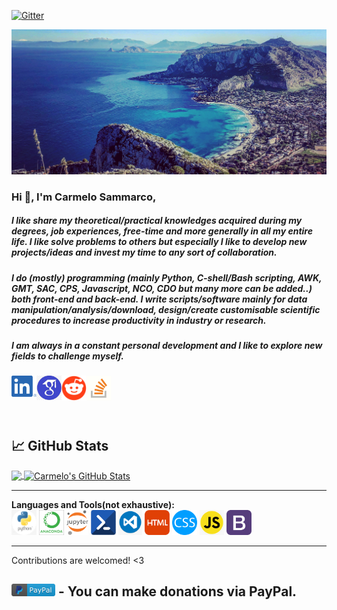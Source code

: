 [![Gitter](https://badges.gitter.im/carmelosammarco/community.svg)](https://gitter.im/carmelosammarco/community?utm_source=badge&utm_medium=badge&utm_campaign=pr-badge)

![Hello 👋🏻](https://github.com/carmelosammarco/carmelosammarco/blob/master/Assets/ban.jpg)

### Hi 👋, I'm Carmelo Sammarco,

##### I like share my theoretical/practical knowledges  acquired during my degrees, job experiences, free-time and more generally in all my entire life. I like solve problems to others but especially I like to develop new  projects/ideas and invest my time to any sort of collaboration. 

##### I do (mostly) programming (mainly Python, C-shell/Bash scripting, AWK, GMT, SAC, CPS, Javascript, NCO, CDO but many more can be added..) both front-end and back-end. I write scripts/software mainly for data manipulation/analysis/download, design/create customisable scientific procedures to increase productivity in industry or research. 

##### I am always in a constant personal development and I like to explore new fields to challenge myself.

<a href="https://www.linkedin.com/public-profile/settings?trk=d_flagship3_profile_self_view_public_profile">
  <img align="left" alt="Linked-in" width="40px" src="https://github.com/carmelosammarco/carmelosammarco/blob/master/Assets/linkedin.png"/>
</a>

<a href="https://scholar.google.com/citations?user=47zLDEcAAAAJ&hl=en">
  <img align="left" alt="googlescholar" width="40px" src="https://github.com/carmelosammarco/carmelosammarco/blob/master/Assets/googlescholar.jpg"/>
</a>

<a href="https://https://www.reddit.com/user/CarmeloSammarco">
  <img align="left" alt="reddit" width="40px" src="https://github.com/carmelosammarco/carmelosammarco/blob/master/Assets/reddit.png"/>
</a>

<a href="https://stackoverflow.com/users/10477232/carmelo-sammarco?tab=profile">
  <img align="left" alt="stackoverflow" width="40px" src="https://github.com/carmelosammarco/carmelosammarco/blob/master/Assets/stack.png"/>
</a>

<br />
<br />
<br />
<br />

## &#x1f4c8; GitHub Stats
<a href="https://github.com/carmelosammarco/carmelosammarco">
  <img align="center" src="https://github-readme-stats.vercel.app/api/top-langs/?username=carmelosammarco" />
</a>


<a href="https://github.com/carmelosammarco/carmelosammarco">
  <img align="center" src="https://github-readme-stats.vercel.app/api?username=carmelosammarco&theme=default&show_icons=true&count_private=true" alt="Carmelo's GitHub Stats" />
</a>

---

**Languages and Tools(not exhaustive):**  
<code><img height="40" src="https://github.com/carmelosammarco/carmelosammarco/blob/master/Assets/python.jpg"></code>
<code><img height="40" src="https://github.com/carmelosammarco/carmelosammarco/blob/master/Assets/Anaconda.png"></code>
<code><img height="40" src="https://github.com/carmelosammarco/carmelosammarco/blob/master/Assets/jup.png"></code>
<code><img height="40" src="https://github.com/carmelosammarco/carmelosammarco/blob/master/Assets/scripting.png"></code>
<code><img height="40" src="https://github.com/carmelosammarco/carmelosammarco/blob/master/Assets/Vscode.png"></code>
<code><img height="40" src="https://github.com/carmelosammarco/carmelosammarco/blob/master/Assets/html.png"></code>
<code><img height="40" src="https://github.com/carmelosammarco/carmelosammarco/blob/master/Assets/css.png"></code>
<code><img height="40" src="https://github.com/carmelosammarco/carmelosammarco/blob/master/Assets/js.jpg"></code>
<code><img height="40" src="https://github.com/carmelosammarco/carmelosammarco/blob/master/Assets/bootstrap.png"></code>

---
Contributions are welcomed! <3

[![paypal.me/carmelosammarco](https://github.com/carmelosammarco/carmelosammarco/blob/master/Assets/paypal.png)](https://paypal.me/carmelosammarco) - You can make donations via PayPal. 
---
